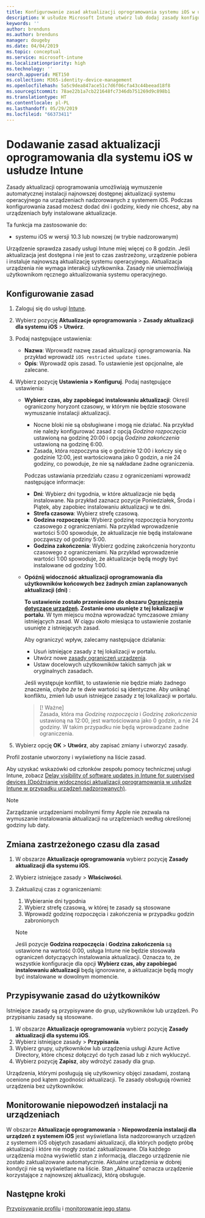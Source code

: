 ```yaml
---
title: Konfigurowanie zasad aktualizacji oprogramowania systemu iOS w usłudze Microsoft Intune — Azure | Microsoft Docs
description: W usłudze Microsoft Intune utwórz lub dodaj zasady konfiguracji ograniczające automatyczną instalację aktualizacji oprogramowania na urządzeniach z systemem iOS zarządzanych lub nadzorowany przez usługę Intune. Możesz wybrać datę i godzinę, kiedy aktualizacje mają nie być instalowane. Możesz także przypisać te zasady do grup, użytkowników lub urządzeń i sprawdzać, czy wystąpiły błędy instalacji.
keywords: ''
author: brenduns
ms.author: brenduns
manager: dougeby
ms.date: 04/04/2019
ms.topic: conceptual
ms.service: microsoft-intune
ms.localizationpriority: high
ms.technology: ''
search.appverid: MET150
ms.collection: M365-identity-device-management
ms.openlocfilehash: 5a5c9dea847ace51c7d6f06cfa43c44beead18f8
ms.sourcegitcommit: 78ae22b1a7cb221648fc7346db751269d9c898b1
ms.translationtype: HT
ms.contentlocale: pl-PL
ms.lasthandoff: 05/29/2019
ms.locfileid: "66373411"
---
```

# <a name="add-ios-software-update-policies-in-intune"></a>Dodawanie zasad aktualizacji oprogramowania dla systemu iOS w usłudze Intune

Zasady aktualizacji oprogramowania umożliwiają wymuszenie automatycznej instalacji najnowszej dostępnej aktualizacji systemu operacyjnego na urządzeniach nadzorowanych z systemem iOS. Podczas konfigurowania zasad możesz dodać dni i godziny, kiedy nie chcesz, aby na urządzeniach były instalowane aktualizacje. 

Ta funkcja ma zastosowanie do:

- systemu iOS w wersji 10.3 lub nowszej (w trybie nadzorowanym)

Urządzenie sprawdza zasady usługi Intune miej więcej co 8 godzin. Jeśli aktualizacja jest dostępna i nie jest to czas zastrzeżony, urządzenie pobiera i instaluje najnowszą aktualizację systemu operacyjnego. Aktualizacja urządzenia nie wymaga interakcji użytkownika. Zasady nie uniemożliwiają użytkownikom ręcznego aktualizowania systemu operacyjnego.

## <a name="configure-the-policy"></a>Konfigurowanie zasad

1. Zaloguj się do usługi [Intune](https://go.microsoft.com/fwlink/?linkid=2090973).
2. Wybierz pozycję **Aktualizacje oprogramowania** > **Zasady aktualizacji dla systemu iOS** > **Utwórz**.
3. Podaj następujące ustawienia:

    - **Nazwa**: Wprowadź nazwę zasad aktualizacji oprogramowania. Na przykład wprowadź `iOS restricted update times`.
    - **Opis**: Wprowadź opis zasad. To ustawienie jest opcjonalne, ale zalecane.

4. Wybierz pozycję **Ustawienia > Konfiguruj**. Podaj następujące ustawienia:

    - **Wybierz czas, aby zapobiegać instalowaniu aktualizacji**: Określ ograniczony horyzont czasowy, w którym nie będzie stosowane wymuszanie instalacji aktualizacji. 
      - Nocne bloki nie są obsługiwane i mogą nie działać. Na przykład nie należy konfigurować zasad z opcją *Godzina rozpoczęcia* ustawioną na godzinę 20:00 i opcją *Godzina zakończenia* ustawioną na godzinę 6:00.
      - Zasada, która rozpoczyna się o godzinie 12:00 i kończy się o godzinie 12:00, jest wartościowana jako 0 godzin, a nie 24 godziny, co powoduje, że nie są nakładane żadne ograniczenia.

      Podczas ustawiania przedziału czasu z ograniczeniami wprowadź następujące informacje:

      - **Dni**: Wybierz dni tygodnia, w które aktualizacje nie będą instalowane. Na przykład zaznacz pozycje Poniedziałek, Środa i Piątek, aby zapobiec instalowaniu aktualizacji w te dni.
      - **Strefa czasowa**: Wybierz strefę czasową.
      - **Godzina rozpoczęcia**: Wybierz godzinę rozpoczęcia horyzontu czasowego z ograniczeniami. Na przykład wprowadzenie wartości 5:00 spowoduje, że aktualizacje nie będą instalowane począwszy od godziny 5:00.
      - **Godzina zakończenia**: Wybierz godzinę zakończenia horyzontu czasowego z ograniczeniami. Na przykład wprowadzenie wartości 1:00 spowoduje, że aktualizacje będą mogły być instalowane od godziny 1:00.

    - **Opóźnij widoczność aktualizacji oprogramowania dla użytkowników końcowych bez żadnych zmian zaplanowanych aktualizacji (dni)** : 

      **To ustawienie zostało przeniesione do obszaru [Ograniczenia dotyczące urządzeń](device-restrictions-ios.md#general). Zostanie ono usunięte z tej lokalizacji w portalu**. W tym miejscu można wprowadzać tymczasowe zmiany istniejących zasad. W ciągu około miesiąca to ustawienie zostanie usunięte z istniejących zasad.

      Aby ograniczyć wpływ, zalecamy następujące działania:
        - Usuń istniejące zasady z tej lokalizacji w portalu.
        - Utwórz nowe [zasady ograniczeń urządzenia](device-restrictions-ios.md#general).
        - Ustaw docelowych użytkowników takich samych jak w oryginalnych zasadach.

      Jeśli występuje konflikt, to ustawienie nie będzie miało żadnego znaczenia, *chyba że* te dwie wartości są identyczne. Aby uniknąć konfliktu, zmień lub usuń istniejące zasady z tej lokalizacji w portalu.
      > [! Ważne]  
      > Zasada, która ma *Godzinę rozpoczęcia* i *Godzinę zakończenia* ustawioną na 12:00, jest wartościowana jako 0 godzin, a nie 24 godziny. W takim przypadku nie będą wprowadzane żadne ograniczenia.  

5. Wybierz opcję **OK** > **Utwórz**, aby zapisać zmiany i utworzyć zasady.

Profil zostanie utworzony i wyświetlony na liście zasad.

Aby uzyskać wskazówki od członków zespołu pomocy technicznej usługi Intune, zobacz [Delay visibility of software updates in Intune for supervised devices (Opóźnianie widoczności aktualizacji oprogramowania w usłudze Intune w przypadku urządzeń nadzorowanych)](https://techcommunity.microsoft.com/t5/Intune-Customer-Success/Delaying-visibility-of-software-updates-in-Intune-for-supervised/ba-p/345753).

> [!NOTE]
> Zarządzanie urządzeniami mobilnymi firmy Apple nie zezwala na wymuszanie instalowania aktualizacji na urządzeniach według określonej godziny lub daty.

## <a name="change-the-restricted-times-for-the-policy"></a>Zmiana zastrzeżonego czasu dla zasad

1. W obszarze **Aktualizacje oprogramowania** wybierz pozycję **Zasady aktualizacji dla systemu iOS**.
2. Wybierz istniejące zasady > **Właściwości**.
3. Zaktualizuj czas z ograniczeniami:

    1. Wybieranie dni tygodnia
    2. Wybierz strefę czasową, w której te zasady są stosowane
    3. Wprowadź godzinę rozpoczęcia i zakończenia w przypadku godzin zabronionych

    > [!NOTE]
    > Jeśli pozycje **Godzina rozpoczęcia** i **Godzina zakończenia** są ustawione na wartość 0:00, usługa Intune nie będzie stosowała ograniczeń dotyczących instalowania aktualizacji. Oznacza to, że wszystkie konfiguracje dla opcji **Wybierz czas, aby zapobiegać instalowaniu aktualizacji** będą ignorowane, a aktualizacje będą mogły być instalowane w dowolnym momencie.  

## <a name="assign-the-policy-to-users"></a>Przypisywanie zasad do użytkowników

Istniejące zasady są przypisywane do grup, użytkowników lub urządzeń. Po przypisaniu zasady są stosowane.

1. W obszarze **Aktualizacje oprogramowania** wybierz pozycję **Zasady aktualizacji dla systemu iOS**.
2. Wybierz istniejące zasady > **Przypisania**. 
3. Wybierz grupy, użytkowników lub urządzenia usługi Azure Active Directory, które chcesz dołączyć do tych zasad lub z nich wykluczyć.
4. Wybierz pozycję **Zapisz**, aby wdrożyć zasady dla grup.

Urządzenia, którymi posługują się użytkownicy objęci zasadami, zostaną ocenione pod kątem zgodności aktualizacji. Te zasady obsługują również urządzenia bez użytkowników.

## <a name="monitor-device-installation-failures"></a>Monitorowanie niepowodzeń instalacji na urządzeniach
<!-- 1352223 -->
W obszarze **Aktualizacje oprogramowania** > **Niepowodzenia instalacji dla urządzeń z systemem iOS** jest wyświetlana lista nadzorowanych urządzeń z systemem iOS objętych zasadami aktualizacji, dla których podjęto próbę aktualizacji i które nie mogły zostać zaktualizowane. Dla każdego urządzenia można wyświetlić stan z informacją, dlaczego urządzenie nie zostało zaktualizowane automatycznie. Aktualne urządzenia w dobrej kondycji nie są wyświetlane na liście. Stan „Aktualne” oznacza urządzenie korzystające z najnowszej aktualizacji, którą obsługuje.

## <a name="next-steps"></a>Następne kroki

[Przypisywanie profilu](device-profile-assign.md) i [monitorowanie jego stanu](device-profile-monitor.md).
